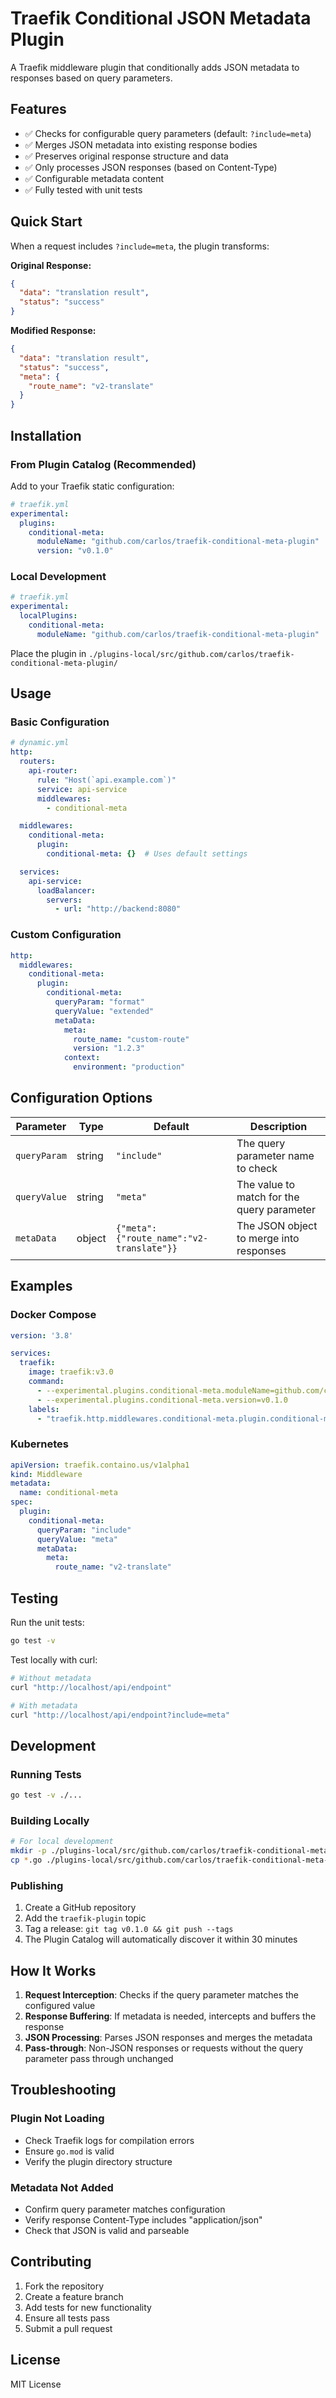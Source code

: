 # Traefik Conditional JSON Metadata Plugin

A Traefik middleware plugin that conditionally adds JSON metadata to responses based on query parameters.

## Features

- ✅ Checks for configurable query parameters (default: `?include=meta`)
- ✅ Merges JSON metadata into existing response bodies
- ✅ Preserves original response structure and data
- ✅ Only processes JSON responses (based on Content-Type)
- ✅ Configurable metadata content
- ✅ Fully tested with unit tests

## Quick Start

When a request includes `?include=meta`, the plugin transforms:

**Original Response:**
```json
{
  "data": "translation result",
  "status": "success"
}
```

**Modified Response:**
```json
{
  "data": "translation result",
  "status": "success",
  "meta": {
    "route_name": "v2-translate"
  }
}
```

## Installation

### From Plugin Catalog (Recommended)

Add to your Traefik static configuration:

```yaml
# traefik.yml
experimental:
  plugins:
    conditional-meta:
      moduleName: "github.com/carlos/traefik-conditional-meta-plugin"
      version: "v0.1.0"
```

### Local Development

```yaml
# traefik.yml
experimental:
  localPlugins:
    conditional-meta:
      moduleName: "github.com/carlos/traefik-conditional-meta-plugin"
```

Place the plugin in `./plugins-local/src/github.com/carlos/traefik-conditional-meta-plugin/`

## Usage

### Basic Configuration

```yaml
# dynamic.yml
http:
  routers:
    api-router:
      rule: "Host(`api.example.com`)"
      service: api-service
      middlewares:
        - conditional-meta

  middlewares:
    conditional-meta:
      plugin:
        conditional-meta: {}  # Uses default settings

  services:
    api-service:
      loadBalancer:
        servers:
          - url: "http://backend:8080"
```

### Custom Configuration

```yaml
http:
  middlewares:
    conditional-meta:
      plugin:
        conditional-meta:
          queryParam: "format"
          queryValue: "extended"
          metaData:
            meta:
              route_name: "custom-route"
              version: "1.2.3"
            context:
              environment: "production"
```

## Configuration Options

| Parameter | Type | Default | Description |
|-----------|------|---------|-------------|
| `queryParam` | string | `"include"` | The query parameter name to check |
| `queryValue` | string | `"meta"` | The value to match for the query parameter |
| `metaData` | object | `{"meta":{"route_name":"v2-translate"}}` | The JSON object to merge into responses |

## Examples

### Docker Compose

```yaml
version: '3.8'

services:
  traefik:
    image: traefik:v3.0
    command:
      - --experimental.plugins.conditional-meta.moduleName=github.com/carlos/traefik-conditional-meta-plugin
      - --experimental.plugins.conditional-meta.version=v0.1.0
    labels:
      - "traefik.http.middlewares.conditional-meta.plugin.conditional-meta.metaData.meta.route_name=v2-translate"
```

### Kubernetes

```yaml
apiVersion: traefik.containo.us/v1alpha1
kind: Middleware
metadata:
  name: conditional-meta
spec:
  plugin:
    conditional-meta:
      queryParam: "include"
      queryValue: "meta"
      metaData:
        meta:
          route_name: "v2-translate"
```

## Testing

Run the unit tests:

```bash
go test -v
```

Test locally with curl:

```bash
# Without metadata
curl "http://localhost/api/endpoint"

# With metadata
curl "http://localhost/api/endpoint?include=meta"
```

## Development

### Running Tests

```bash
go test -v ./...
```

### Building Locally

```bash
# For local development
mkdir -p ./plugins-local/src/github.com/carlos/traefik-conditional-meta-plugin
cp *.go ./plugins-local/src/github.com/carlos/traefik-conditional-meta-plugin/
```

### Publishing

1. Create a GitHub repository
2. Add the `traefik-plugin` topic
3. Tag a release: `git tag v0.1.0 && git push --tags`
4. The Plugin Catalog will automatically discover it within 30 minutes

## How It Works

1. **Request Interception**: Checks if the query parameter matches the configured value
2. **Response Buffering**: If metadata is needed, intercepts and buffers the response
3. **JSON Processing**: Parses JSON responses and merges the metadata
4. **Pass-through**: Non-JSON responses or requests without the query parameter pass through unchanged

## Troubleshooting

### Plugin Not Loading

- Check Traefik logs for compilation errors
- Ensure `go.mod` is valid
- Verify the plugin directory structure

### Metadata Not Added

- Confirm query parameter matches configuration
- Verify response Content-Type includes "application/json"
- Check that JSON is valid and parseable

## Contributing

1. Fork the repository
2. Create a feature branch
3. Add tests for new functionality
4. Ensure all tests pass
5. Submit a pull request

## License

MIT License

